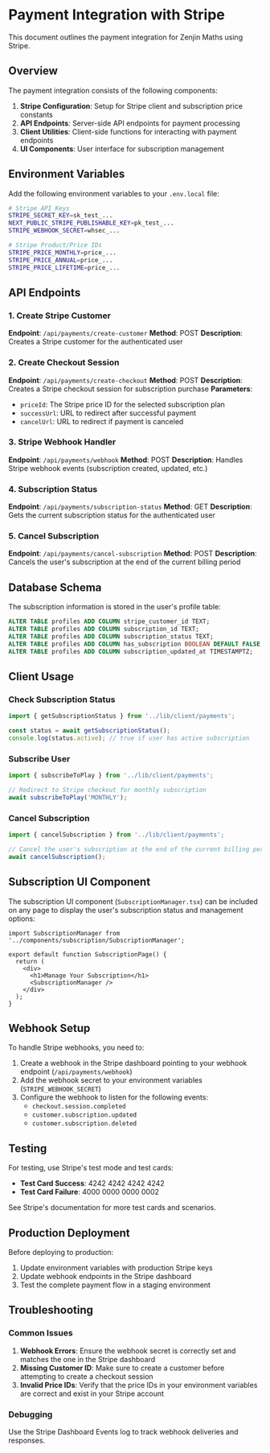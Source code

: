# Payment Integration with Stripe

This document outlines the payment integration for Zenjin Maths using Stripe.

## Overview

The payment integration consists of the following components:

1. **Stripe Configuration**: Setup for Stripe client and subscription price constants
2. **API Endpoints**: Server-side API endpoints for payment processing
3. **Client Utilities**: Client-side functions for interacting with payment endpoints
4. **UI Components**: User interface for subscription management

## Environment Variables

Add the following environment variables to your `.env.local` file:

```bash
# Stripe API Keys
STRIPE_SECRET_KEY=sk_test_...
NEXT_PUBLIC_STRIPE_PUBLISHABLE_KEY=pk_test_...
STRIPE_WEBHOOK_SECRET=whsec_...

# Stripe Product/Price IDs
STRIPE_PRICE_MONTHLY=price_...
STRIPE_PRICE_ANNUAL=price_...
STRIPE_PRICE_LIFETIME=price_...
```

## API Endpoints

### 1. Create Stripe Customer

**Endpoint**: `/api/payments/create-customer`
**Method**: POST
**Description**: Creates a Stripe customer for the authenticated user

### 2. Create Checkout Session

**Endpoint**: `/api/payments/create-checkout`
**Method**: POST
**Description**: Creates a Stripe checkout session for subscription purchase
**Parameters**:
- `priceId`: The Stripe price ID for the selected subscription plan
- `successUrl`: URL to redirect after successful payment
- `cancelUrl`: URL to redirect if payment is canceled

### 3. Stripe Webhook Handler

**Endpoint**: `/api/payments/webhook`
**Method**: POST
**Description**: Handles Stripe webhook events (subscription created, updated, etc.)

### 4. Subscription Status

**Endpoint**: `/api/payments/subscription-status`
**Method**: GET
**Description**: Gets the current subscription status for the authenticated user

### 5. Cancel Subscription

**Endpoint**: `/api/payments/cancel-subscription`
**Method**: POST
**Description**: Cancels the user's subscription at the end of the current billing period

## Database Schema

The subscription information is stored in the user's profile table:

```sql
ALTER TABLE profiles ADD COLUMN stripe_customer_id TEXT;
ALTER TABLE profiles ADD COLUMN subscription_id TEXT;
ALTER TABLE profiles ADD COLUMN subscription_status TEXT;
ALTER TABLE profiles ADD COLUMN has_subscription BOOLEAN DEFAULT FALSE;
ALTER TABLE profiles ADD COLUMN subscription_updated_at TIMESTAMPTZ;
```

## Client Usage

### Check Subscription Status

```typescript
import { getSubscriptionStatus } from '../lib/client/payments';

const status = await getSubscriptionStatus();
console.log(status.active); // true if user has active subscription
```

### Subscribe User

```typescript
import { subscribeToPlay } from '../lib/client/payments';

// Redirect to Stripe checkout for monthly subscription
await subscribeToPlay('MONTHLY');
```

### Cancel Subscription

```typescript
import { cancelSubscription } from '../lib/client/payments';

// Cancel the user's subscription at the end of the current billing period
await cancelSubscription();
```

## Subscription UI Component

The subscription UI component (`SubscriptionManager.tsx`) can be included on any page to display the user's subscription status and management options:

```tsx
import SubscriptionManager from '../components/subscription/SubscriptionManager';

export default function SubscriptionPage() {
  return (
    <div>
      <h1>Manage Your Subscription</h1>
      <SubscriptionManager />
    </div>
  );
}
```

## Webhook Setup

To handle Stripe webhooks, you need to:

1. Create a webhook in the Stripe dashboard pointing to your webhook endpoint (`/api/payments/webhook`)
2. Add the webhook secret to your environment variables (`STRIPE_WEBHOOK_SECRET`)
3. Configure the webhook to listen for the following events:
   - `checkout.session.completed`
   - `customer.subscription.updated`
   - `customer.subscription.deleted`

## Testing

For testing, use Stripe's test mode and test cards:

- **Test Card Success**: 4242 4242 4242 4242
- **Test Card Failure**: 4000 0000 0000 0002

See Stripe's documentation for more test cards and scenarios.

## Production Deployment

Before deploying to production:

1. Update environment variables with production Stripe keys
2. Update webhook endpoints in the Stripe dashboard
3. Test the complete payment flow in a staging environment

## Troubleshooting

### Common Issues

1. **Webhook Errors**: Ensure the webhook secret is correctly set and matches the one in the Stripe dashboard
2. **Missing Customer ID**: Make sure to create a customer before attempting to create a checkout session
3. **Invalid Price IDs**: Verify that the price IDs in your environment variables are correct and exist in your Stripe account

### Debugging

Use the Stripe Dashboard Events log to track webhook deliveries and responses.
